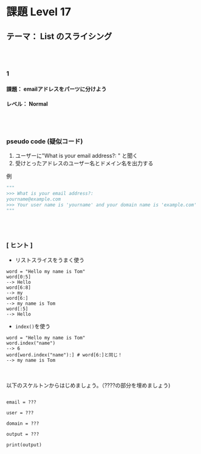 # 課題  Level 17
## テーマ： List のスライシング

<br></br>
### 1
#### 課題： emailアドレスをパーツに分けよう
#### レベル： Normal 
<br></br>
### pseudo code (疑似コード)
1. ユーザーに"What is your email address?: " と聞く
2. 受けとったアドレスのユーザー名とドメイン名を出力する

例
```python
"""
>>> What is your email address?: 
yourname@example.com
>>> Your user name is 'yourname' and your domain name is 'example.com'
"""
```



<br></br>
### [ ヒント ]
- リストスライスをうまく使う
```python:
word = "Hello my name is Tom"
word[0:5]
--> Hello
word[6:8]
--> my
word[6:]
--> my name is Tom
word[:5]
--> Hello
```
- `index()`を使う

```python:
word = "Hello my name is Tom"
word.index("name")
--> 6
word[word.index("name"):] # word[6:]と同じ！ 
--> my name is Tom
```

<br></br>
以下のスケルトンからはじめましょう。（????の部分を埋めましょう)
```python:

email = ???

user = ???

domain = ???

output = ???

print(output)


```
